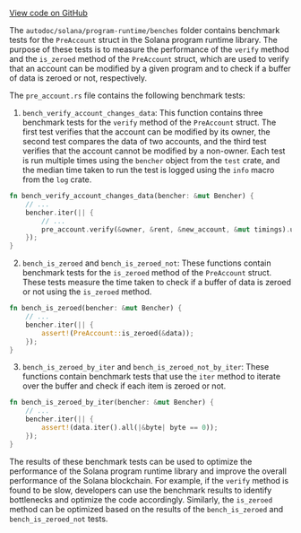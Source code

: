 
[View code on GitHub](https://github.com/solana-labs/solana/tree/master/na/program-runtime/benches)

The `autodoc/solana/program-runtime/benches` folder contains benchmark tests for the `PreAccount` struct in the Solana program runtime library. The purpose of these tests is to measure the performance of the `verify` method and the `is_zeroed` method of the `PreAccount` struct, which are used to verify that an account can be modified by a given program and to check if a buffer of data is zeroed or not, respectively.

The `pre_account.rs` file contains the following benchmark tests:

1. `bench_verify_account_changes_data`: This function contains three benchmark tests for the `verify` method of the `PreAccount` struct. The first test verifies that the account can be modified by its owner, the second test compares the data of two accounts, and the third test verifies that the account cannot be modified by a non-owner. Each test is run multiple times using the `bencher` object from the `test` crate, and the median time taken to run the test is logged using the `info` macro from the `log` crate.

```rust
fn bench_verify_account_changes_data(bencher: &mut Bencher) {
    // ...
    bencher.iter(|| {
        // ...
        pre_account.verify(&owner, &rent, &new_account, &mut timings).unwrap();
    });
}
```

2. `bench_is_zeroed` and `bench_is_zeroed_not`: These functions contain benchmark tests for the `is_zeroed` method of the `PreAccount` struct. These tests measure the time taken to check if a buffer of data is zeroed or not using the `is_zeroed` method.

```rust
fn bench_is_zeroed(bencher: &mut Bencher) {
    // ...
    bencher.iter(|| {
        assert!(PreAccount::is_zeroed(&data));
    });
}
```

3. `bench_is_zeroed_by_iter` and `bench_is_zeroed_not_by_iter`: These functions contain benchmark tests that use the `iter` method to iterate over the buffer and check if each item is zeroed or not.

```rust
fn bench_is_zeroed_by_iter(bencher: &mut Bencher) {
    // ...
    bencher.iter(|| {
        assert!(data.iter().all(|&byte| byte == 0));
    });
}
```

The results of these benchmark tests can be used to optimize the performance of the Solana program runtime library and improve the overall performance of the Solana blockchain. For example, if the `verify` method is found to be slow, developers can use the benchmark results to identify bottlenecks and optimize the code accordingly. Similarly, the `is_zeroed` method can be optimized based on the results of the `bench_is_zeroed` and `bench_is_zeroed_not` tests.
